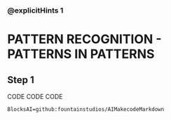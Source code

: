 ### @explicitHints 1

# PATTERN RECOGNITION -  PATTERNS IN PATTERNS

## Step 1
CODE CODE CODE

```package
BlocksAI=github:fountainstudios/AIMakecodeMarkdown
```